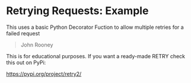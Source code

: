 # Retrying Requests: Example

This uses a basic Python Decorator Fuction to allow multiple retries for a failed request

> John Rooney 

This is for educational purposes. If you want a ready-made RETRY check this out on PyPi:

https://pypi.org/project/retry2/


